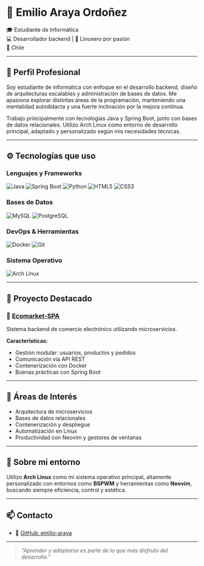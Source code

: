 # 👋 Emilio Araya Ordoñez

🎓 Estudiante de Informática  
💻 Desarrollador backend | 🐧 Linuxero por pasión  
📍 Chile

---

## 🧾 Perfil Profesional

Soy estudiante de informática con enfoque en el desarrollo backend, diseño de arquitecturas escalables y administración de bases de datos. Me apasiona explorar distintas áreas de la programación, manteniendo una mentalidad autodidacta y una fuerte inclinación por la mejora continua.

Trabajo principalmente con tecnologías Java y Spring Boot, junto con bases de datos relacionales. Utilizo Arch Linux como entorno de desarrollo principal, adaptado y personalizado según mis necesidades técnicas.

---

## ⚙️ Tecnologías que uso

### Lenguajes y Frameworks  
![Java](https://img.shields.io/badge/Java-ED8B00?style=for-the-badge&logo=openjdk&logoColor=white)
![Spring Boot](https://img.shields.io/badge/Spring_Boot-6DB33F?style=for-the-badge&logo=spring-boot&logoColor=white)
![Python](https://img.shields.io/badge/Python-3670A0?style=for-the-badge&logo=python&logoColor=white)
![HTML5](https://img.shields.io/badge/HTML5-E34F26?style=for-the-badge&logo=html5&logoColor=white)
![CSS3](https://img.shields.io/badge/CSS3-1572B6?style=for-the-badge&logo=css3&logoColor=white)

### Bases de Datos  
![MySQL](https://img.shields.io/badge/MySQL-005C84?style=for-the-badge&logo=mysql&logoColor=white)
![PostgreSQL](https://img.shields.io/badge/PostgreSQL-336791?style=for-the-badge&logo=postgresql&logoColor=white)

### DevOps & Herramientas  
![Docker](https://img.shields.io/badge/Docker-2496ED?style=for-the-badge&logo=docker&logoColor=white)
![Git](https://img.shields.io/badge/Git-F05032?style=for-the-badge&logo=git&logoColor=white)

### Sistema Operativo  
![Arch Linux](https://img.shields.io/badge/Arch_Linux-1793D1?style=for-the-badge&logo=arch-linux&logoColor=white)

---

## 🚀 Proyecto Destacado

### 🛒 [Ecomarket-SPA](https://github.com/emilio-araya/ecomarket-spa)

Sistema backend de comercio electrónico utilizando microservicios.

**Características:**
- Gestión modular: usuarios, productos y pedidos
- Comunicación vía API REST
- Contenerización con Docker
- Buenas prácticas con Spring Boot

---

## 🧠 Áreas de Interés

- Arquitectura de microservicios
- Bases de datos relacionales
- Contenerización y despliegue
- Automatización en Linux
- Productividad con Neovim y gestores de ventanas

---

## 🐧 Sobre mi entorno

Utilizo **Arch Linux** como mi sistema operativo principal, altamente personalizado con entornos como **BSPWM** y herramientas como **Neovim**, buscando siempre eficiencia, control y estética.

---

## 📫 Contacto


- 🐙 [GitHub: emilio-araya](https://github.com/emilio-araya)

---

> *“Aprender y adaptarse es parte de lo que más disfruto del desarrollo.”*

